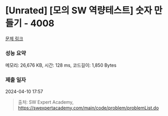 # [Unrated] [모의 SW 역량테스트] 숫자 만들기 - 4008 

[문제 링크](https://swexpertacademy.com/main/code/problem/problemDetail.do?contestProbId=AWIeRZV6kBUDFAVH) 

### 성능 요약

메모리: 26,676 KB, 시간: 128 ms, 코드길이: 1,850 Bytes

### 제출 일자

2024-04-10 17:57



> 출처: SW Expert Academy, https://swexpertacademy.com/main/code/problem/problemList.do